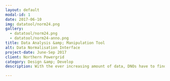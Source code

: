 ```yaml
---
layout: default
modal-id: 1
date: 2017-06-10
img: datatool/norm24.png
gallery:
  - datatool/norm24.png
  - datatool/norm24-anno.png
title: Data Analysis &amp; Manipulation Tool
alt: Data Normalisation Interface
project-date: June-Sep 2017
client: Northern Powergrid
category: Design &amp; Develop
description: With the ever increasing amount of data, DNOs have to find new ways of understanding and manipulating data. During my internship at a DNO, I have been exploring ways of visualising time series demand effectively, as well as improving the compatibility and accessibility of the data. The user interface shown above is part of a component of the tool which enables data to be normalised and adjusted for engineering works being carried out, such that an ideal view of the network can be obtained. Data sources can be dragged into the system, and the manipulation operations as well as the results can be saved to be reused later.

---
```

